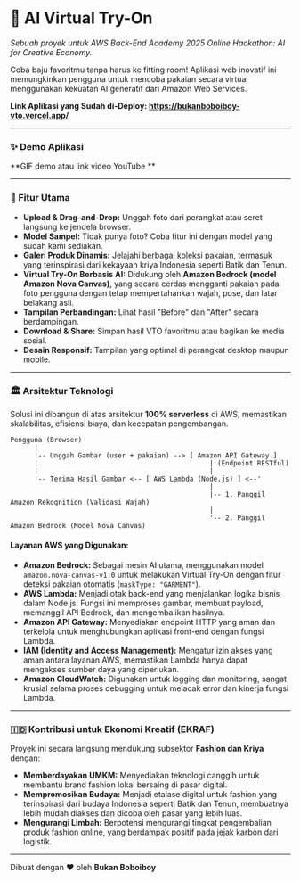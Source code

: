 # 🤖 AI Virtual Try-On

*Sebuah proyek untuk AWS Back-End Academy 2025 Online Hackathon: AI for Creative Economy.*

Coba baju favoritmu tanpa harus ke fitting room! Aplikasi web inovatif ini memungkinkan pengguna untuk mencoba pakaian secara virtual menggunakan kekuatan AI generatif dari Amazon Web Services.

**Link Aplikasi yang Sudah di-Deploy: https://bukanboboiboy-vto.vercel.app/**

---

### ✨ Demo Aplikasi

**GIF demo atau link video YouTube **

---

### 🚀 Fitur Utama

-   **Upload & Drag-and-Drop:** Unggah foto dari perangkat atau seret langsung ke jendela browser.
-   **Model Sampel:** Tidak punya foto? Coba fitur ini dengan model yang sudah kami sediakan.
-   **Galeri Produk Dinamis:** Jelajahi berbagai koleksi pakaian, termasuk yang terinspirasi dari kekayaan kriya Indonesia seperti Batik dan Tenun.
-   **Virtual Try-On Berbasis AI:** Didukung oleh **Amazon Bedrock (model Amazon Nova Canvas)**, yang secara cerdas mengganti pakaian pada foto pengguna dengan tetap mempertahankan wajah, pose, dan latar belakang asli.
-   **Tampilan Perbandingan:** Lihat hasil "Before" dan "After" secara berdampingan.
-   **Download & Share:** Simpan hasil VTO favoritmu atau bagikan ke media sosial.
-   **Desain Responsif:** Tampilan yang optimal di perangkat desktop maupun mobile.

---

### 🏛️ Arsitektur Teknologi

Solusi ini dibangun di atas arsitektur **100% serverless** di AWS, memastikan skalabilitas, efisiensi biaya, dan kecepatan pengembangan.

```
Pengguna (Browser)
      |
      |-- Unggah Gambar (user + pakaian) --> [ Amazon API Gateway ]
      |                                           | (Endpoint RESTful)
      |                                           |
      '-- Terima Hasil Gambar <-- [ AWS Lambda (Node.js) ] <--'
                                                  |
                                                  |-- 1. Panggil Amazon Rekognition (Validasi Wajah)
                                                  |
                                                  '-- 2. Panggil Amazon Bedrock (Model Nova Canvas)
```

#### Layanan AWS yang Digunakan:
-   **Amazon Bedrock:** Sebagai mesin AI utama, menggunakan model `amazon.nova-canvas-v1:0` untuk melakukan Virtual Try-On dengan fitur deteksi pakaian otomatis (`maskType: "GARMENT"`).
-   **AWS Lambda:** Menjadi otak back-end yang menjalankan logika bisnis dalam Node.js. Fungsi ini memproses gambar, membuat payload, memanggil API Bedrock, dan mengembalikan hasilnya.
-   **Amazon API Gateway:** Menyediakan endpoint HTTP yang aman dan terkelola untuk menghubungkan aplikasi front-end dengan fungsi Lambda.
-   **IAM (Identity and Access Management):** Mengatur izin akses yang aman antara layanan AWS, memastikan Lambda hanya dapat mengakses sumber daya yang diperlukan.
-   **Amazon CloudWatch:** Digunakan untuk logging dan monitoring, sangat krusial selama proses debugging untuk melacak error dan kinerja fungsi Lambda.

---

### 🇮🇩 Kontribusi untuk Ekonomi Kreatif (EKRAF)

Proyek ini secara langsung mendukung subsektor **Fashion dan Kriya** dengan:
-   **Memberdayakan UMKM:** Menyediakan teknologi canggih untuk membantu brand fashion lokal bersaing di pasar digital.
-   **Mempromosikan Budaya:** Menjadi etalase digital untuk fashion yang terinspirasi dari budaya Indonesia seperti Batik dan Tenun, membuatnya lebih mudah diakses dan dicoba oleh pasar yang lebih luas.
-   **Mengurangi Limbah:** Berpotensi mengurangi tingkat pengembalian produk fashion online, yang berdampak positif pada jejak karbon dari logistik.

---
Dibuat dengan ❤️ oleh **Bukan Boboiboy**